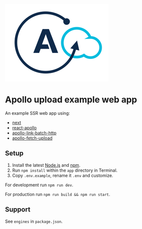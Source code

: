 ![Apollo upload logo](../apollo-upload-logo.svg)

# Apollo upload example web app

An example SSR web app using:

- [next](https://www.npmjs.com/package/next)
- [react-apollo](https://www.npmjs.com/package/react-apollo)
- [apollo-link-batch-http](https://www.npmjs.com/package/apollo-link-batch-http)
- [apollo-fetch-upload](https://www.npmjs.com/package/apollo-fetch-upload)

## Setup

1. Install the latest [Node.js](https://nodejs.org) and [npm](https://npmjs.com).
2. Run `npm install` within the `app` directory in Terminal.
3. Copy `.env.example`, rename it `.env` and customize.

For development run `npm run dev`.

For production run `npm run build && npm run start`.

## Support

See `engines` in `package.json`.

